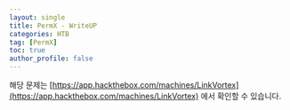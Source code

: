 ```yaml
---
layout: single
title: PermX - WriteUP
categories: HTB
tag: [PermX]
toc: true
author_profile: false
---
```


해당 문제는 [https://app.hackthebox.com/machines/LinkVortex](https://app.hackthebox.com/machines/LinkVortex) 에서 확인할 수 있습니다.